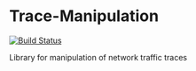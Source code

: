 # Trace-Manipulation
[![Build Status](https://travis-ci.org/Trace-Share/Trace-Manipulation.svg?branch=master)](https://travis-ci.org/Trace-Share/Trace-Manipulation)

Library for manipulation of network traffic traces
